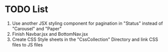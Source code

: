 # TODO List

1. Use another JSX styling component for pagination in "Status" instead of "Carousel" and "Paper"
2. Finish Navbar.jsx and BottomNav.jsx
3. Create CSS Style sheets in the "CssCollection" Directory and link CSS files to JS files
